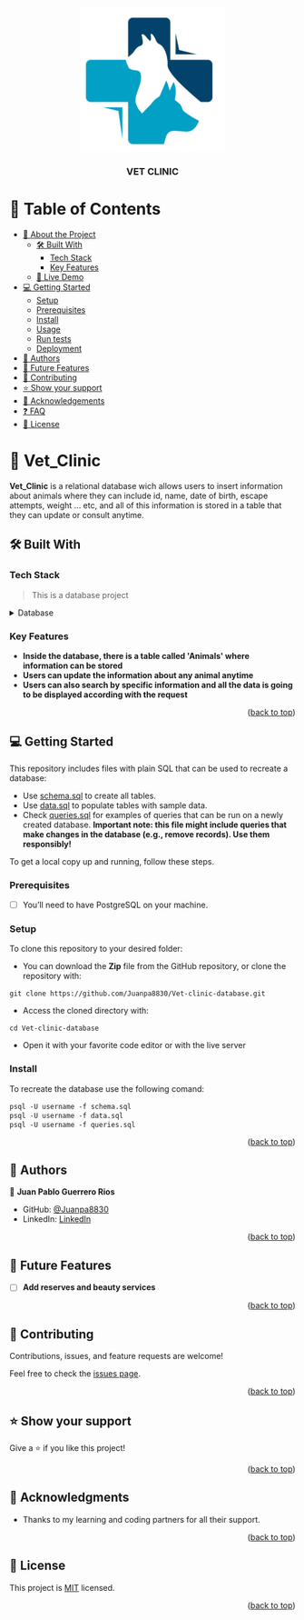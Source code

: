 <a name="readme-top"></a>

<div align="center">
  <img src="./vetlogo.PNG" alt="logo" width="256"  height="auto" />
  <br/>

  <h3><b>VET CLINIC</b></h3>

</div>


# 📗 Table of Contents

- [📖 About the Project](#about-project)
  - [🛠 Built With](#built-with)
    - [Tech Stack](#tech-stack)
    - [Key Features](#key-features)
  - [🚀 Live Demo](#live-demo)
- [💻 Getting Started](#getting-started)
  - [Setup](#setup)
  - [Prerequisites](#prerequisites)
  - [Install](#install)
  - [Usage](#usage)
  - [Run tests](#run-tests)
  - [Deployment](#triangular_flag_on_post-deployment)
- [👥 Authors](#authors)
- [🔭 Future Features](#future-features)
- [🤝 Contributing](#contributing)
- [⭐️ Show your support](#support)
- [🙏 Acknowledgements](#acknowledgements)
- [❓ FAQ](#faq)
- [📝 License](#license)


# 📖 Vet_Clinic <a name="about-project"></a>

**Vet_Clinic** is a relational database wich allows users to insert information about animals where they can include id, name, date of birth, escape attempts, weight ... etc, and all of this information is stored in a table that they can update or consult anytime.

## 🛠 Built With <a name="built-with"></a>

### Tech Stack <a name="tech-stack"></a>

> This is a database project

<details>
<summary>Database</summary>
  <ul>
    <li><a href="https://www.postgresql.org/">PostgreSQL</a></li>
  </ul>
</details>


### Key Features <a name="key-features"></a>

- **Inside the database, there is a table called 'Animals' where information can be stored**
- **Users can update the information about any animal anytime**
- **Users can also search by specific information and all the data is going to be displayed according with the request**

<p align="right">(<a href="#readme-top">back to top</a>)</p>


## 💻 Getting Started <a name="getting-started"></a>

This repository includes files with plain SQL that can be used to recreate a database:

- Use [schema.sql](./schema.sql) to create all tables.
- Use [data.sql](./data.sql) to populate tables with sample data.
- Check [queries.sql](./queries.sql) for examples of queries that can be run on a newly created database. **Important note: this file might include queries that make changes in the database (e.g., remove records). Use them responsibly!**

To get a local copy up and running, follow these steps.

### Prerequisites

- [ ] You’ll need to have PostgreSQL on your machine.

### Setup

To clone this repository to your desired folder:

- You can download the **Zip** file from the GitHub repository, or clone the repository with:

```console
git clone https://github.com/Juanpa8830/Vet-clinic-database.git
```

- Access the cloned directory with:

```console
cd Vet-clinic-database
```

- Open it with your favorite code editor or with the live server
### Install

To recreate the database use the following comand:

```console
psql -U username -f schema.sql
psql -U username -f data.sql
psql -U username -f queries.sql
```


<p align="right">(<a href="#readme-top">back to top</a>)</p>

<!-- AUTHORS -->

## 👥 Authors <a name="authors"></a>


👤 **Juan Pablo Guerrero Rios**

- GitHub: [@Juanpa8830](https://github.com/Juanpa8830)
- LinkedIn: [LinkedIn](https://www.linkedin.com/in/juanpabloguerrerorios/)


<p align="right">(<a href="#readme-top">back to top</a>)</p>


## 🔭 Future Features <a name="future-features"></a>


- [ ] **Add reserves and beauty services**


<p align="right">(<a href="#readme-top">back to top</a>)</p>


## 🤝 Contributing <a name="contributing"></a>

Contributions, issues, and feature requests are welcome!

Feel free to check the [issues page](../../issues/).

<p align="right">(<a href="#readme-top">back to top</a>)</p>


## ⭐️ Show your support <a name="support"></a>

Give a ⭐️ if you like this project!

<p align="right">(<a href="#readme-top">back to top</a>)</p>


## 🙏 Acknowledgments <a name="acknowledgements"></a>

- Thanks to my learning and coding partners for all their support.

<p align="right">(<a href="#readme-top">back to top</a>)</p>

## 📝 License <a name="license"></a>

This project is [MIT](./LICENSE) licensed.

<p align="right">(<a href="#readme-top">back to top</a>)</p>
